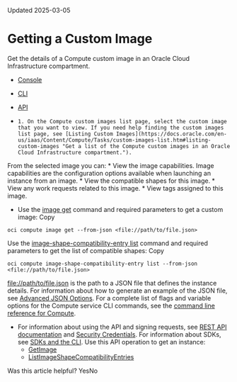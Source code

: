 Updated 2025-03-05
# Getting a Custom Image
Get the details of a Compute custom image in an Oracle Cloud Infrastructure compartment.
  * [Console](https://docs.oracle.com/en-us/iaas/Content/Compute/Tasks/custom-images-get.htm)
  * [CLI](https://docs.oracle.com/en-us/iaas/Content/Compute/Tasks/custom-images-get.htm)
  * [API](https://docs.oracle.com/en-us/iaas/Content/Compute/Tasks/custom-images-get.htm)


  *     1. On the Compute custom images list page, select the custom image that you want to view. If you need help finding the custom images list page, see [Listing Custom Images](https://docs.oracle.com/en-us/iaas/Content/Compute/Tasks/custom-images-list.htm#listing-custom-images "Get a list of the Compute custom images in an Oracle Cloud Infrastructure compartment.").
From the selected image you can:
    * View the image capabilities. Image capabilities are the configuration options available when launching an instance from an image.
    * View the compatible shapes for this image.
    * View any work requests related to this image.
    * View tags assigned to this image.
  * Use the [image get](https://docs.oracle.com/iaas/tools/oci-cli/latest/oci_cli_docs/cmdref/compute/image/get.html) command and required parameters to get a custom image:
Copy
```
oci compute image get --from-json <file://path/to/file.json>
```

Use the [image-shape-compatibility-entry list](https://docs.oracle.com/iaas/tools/oci-cli/latest/oci_cli_docs/cmdref/compute/image-shape-compatibility-entry/list.html) command and required parameters to get the list of compatible shapes:
Copy
```
oci compute image-shape-compatibility-entry list --from-json <file://path/to/file.json>
```

<file://path/to/file.json> is the path to a JSON file that defines the instance details. For information about how to generate an example of the JSON file, see [Advanced JSON Options](https://docs.oracle.com/iaas/Content/API/SDKDocs/cliusing.htm#AdvancedJSON).
For a complete list of flags and variable options for the Compute service CLI commands, see the [command line reference for Compute](https://docs.oracle.com/iaas/tools/oci-cli/latest/oci_cli_docs/cmdref/compute.html).
  * For information about using the API and signing requests, see [REST API documentation](https://docs.oracle.com/iaas/Content/API/Concepts/usingapi.htm) and [Security Credentials](https://docs.oracle.com/iaas/Content/General/Concepts/credentials.htm). For information about SDKs, see [SDKs and the CLI](https://docs.oracle.com/iaas/Content/API/Concepts/sdks.htm).
Use this API operation to get an instance:
    * [GetImage](https://docs.oracle.com/iaas/api/#/en/iaas/latest/Image/GetImage)
    * [ListImageShapeCompatibilityEntries](https://docs.oracle.com/iaas/api/#/en/iaas/latest/ImageShapeCompatibilityEntry/ListImageShapeCompatibilityEntries)


Was this article helpful?
YesNo

